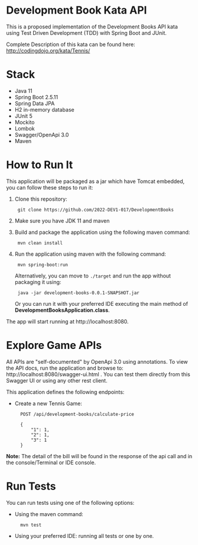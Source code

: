 # Development Book Kata API

This is a proposed implementation of the Development Books API kata using Test Driven Development (TDD) with Spring Boot
and JUnit.

Complete Description of this kata can be found here: http://codingdojo.org/kata/Tennis/

# Stack

- Java 11
- Spring Boot 2.5.11
- Spring Data JPA
- H2 in-memory database
- JUnit 5
- Mockito
- Lombok
- Swagger/OpenApi 3.0
- Maven

# How to Run It

This application will be packaged as a jar which have Tomcat embedded, you can follow these steps to run it:

1. Clone this repository:

        git clone https://github.com/2022-DEV1-017/DevelopmentBooks
2. Make sure you have JDK 11 and maven
3. Build and package the application using the following maven command:

        mvn clean install
4. Run the application using maven with the following command:

        mvn spring-boot:run

   Alternatively, you can move to ` ./target ` and run the app without packaging it using:

        java -jar development-books-0.0.1-SNAPSHOT.jar

   Or you can run it with your preferred IDE executing the main method of **DevelopmentBooksApplication.class**.

The app will start running at http://localhost:8080.

# Explore Game APIs

All APIs are "self-documented" by OpenApi 3.0 using annotations. To view the API docs, run the application and browse
to: http://localhost:8080/swagger-ui.html . You can test them directly from this Swagger UI or using any other rest
client.

This application defines the following endpoints:

- Create a new Tennis Game:

        POST /api/development-books/calculate-price
        
        {
            "1": 1,
            "2": 1,
            "3": 1
        }

**Note:** The detail of the bill will be found in the response of the api call and in the console/Terminal or IDE
console.

# Run Tests

You can run tests using one of the following options:

- Using the maven command:

        mvn test
- Using your preferred IDE: running all tests or one by one.